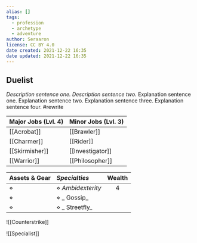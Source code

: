 ```yaml
---
alias: []
tags:
  - profession
  - archetype
  - adventure
author: Seraaron
license: CC BY 4.0
date created: 2021-12-22 16:35
date updated: 2021-12-22 16:35
---
```


## Duelist

_Description sentence one. Description sentence two._ Explanation sentence one. Explanation sentence two. Explanation sentence three. Explanation sentence four.  #rewrite

| Major Jobs (Lvl. 4) | Minor Jobs (Lvl. 3) |
| ------------------- | ------------------- |
| [[Acrobat]]         | [[Brawler]]         |
| [[Charmer]]         | [[Rider]]           |
| [[Skirmisher]]      | [[Investigator]]    |
| [[Warrior]]         | [[Philosopher]]     |

| Assets & Gear | _Specialties_     | Wealth |
| ------------- | :---------------- | :----: |
| ⋄             | ⋄ _Ambidexterity_ |    4   |
| ⋄             | ⋄ _ Gossip_       |        |
| ⋄             | ⋄ _ Streetfly_    |        |

![[Counterstrike]]

![[Specialist]]
